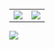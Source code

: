<table>
  <tr>
    <td>
      <picture>
        <source
          srcset="https://github-readme-stats.vercel.app/api?username=wei18&show_icons=true&hide_border=true&theme=dark"
          media="(prefers-color-scheme: dark)"
        />
        <source
          srcset="https://github-readme-stats.vercel.app/api?username=wei18&show_icons=true&hide_border=true"
          media="(prefers-color-scheme: light), (prefers-color-scheme: no-preference)"
        />
        <img src="https://github-readme-stats.vercel.app/api?username=wei18&show_icons=true&hide_border=true"
        />
      </picture>
    </td>
    <td>
      <picture>
        <source
          srcset="https://github-readme-stats.vercel.app/api/top-langs/?username=wei18&show_icons=true&layout=compact&langs_count=10&hide_border=true&theme=dark"
          media="(prefers-color-scheme: dark)"
        />
        <source
          srcset="https://github-readme-stats.vercel.app/api/top-langs/?username=wei18&show_icons=true&layout=compact&langs_count=10&hide_border=true"
          media="(prefers-color-scheme: light), (prefers-color-scheme: no-preference)"
        />
        <img src="https://github-readme-stats.vercel.app/api/top-langs/?username=wei18&show_icons=true&layout=compact&langs_count=10&hide_border=true"
        />
      </picture>
    </td>
  </tr>
</table>
<img src="https://komarev.com/ghpvc/?username=wei18&style=flat-square">
